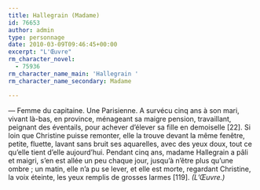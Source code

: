 ```yaml
---
title: Hallegrain (Madame)
id: 76653
author: admin
type: personnage
date: 2010-03-09T09:46:45+00:00
excerpt: "L'Œuvre"
rm_character_novel:
  - 75936
rm_character_name_main: 'Hallegrain '
rm_character_name_secondary: Madame

---
```

— Femme du capitaine. Une Parisienne. A survécu cinq ans à son mari, vivant là-bas, en province, ménageant sa maigre pension, travaillant, peignant des éventails, pour achever d&rsquo;élever sa fille en demoiselle [22]. Si loin que Christine puisse remonter, elle la trouve devant la même fenêtre, petite, fluette, lavant sans bruit ses aquarelles, avec des yeux doux, tout ce qu&rsquo;elle tient d&rsquo;elle aujourd&rsquo;hui. Pendant cinq ans, madame Hallegrain a pâli et maigri, s&rsquo;en est allée un peu chaque jour, jusqu&rsquo;à n&rsquo;être plus qu&rsquo;une ombre ; un matin, elle n&rsquo;a pu se lever, et elle est morte, regardant Christine, la voix éteinte, les yeux remplis de grosses larmes [119]. _(L&rsquo;Œuvre.)_